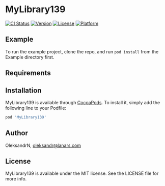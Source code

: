 # MyLibrary139

[![CI Status](https://img.shields.io/travis/OleksandrN/MyLibrary139.svg?style=flat)](https://travis-ci.org/OleksandrN/MyLibrary139)
[![Version](https://img.shields.io/cocoapods/v/MyLibrary139.svg?style=flat)](https://cocoapods.org/pods/MyLibrary139)
[![License](https://img.shields.io/cocoapods/l/MyLibrary139.svg?style=flat)](https://cocoapods.org/pods/MyLibrary139)
[![Platform](https://img.shields.io/cocoapods/p/MyLibrary139.svg?style=flat)](https://cocoapods.org/pods/MyLibrary139)

## Example

To run the example project, clone the repo, and run `pod install` from the Example directory first.

## Requirements

## Installation

MyLibrary139 is available through [CocoaPods](https://cocoapods.org). To install
it, simply add the following line to your Podfile:

```ruby
pod 'MyLibrary139'
```

## Author

OleksandrN, oleksandr@lanars.com

## License

MyLibrary139 is available under the MIT license. See the LICENSE file for more info.
